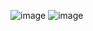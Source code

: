 ![image](https://github.com/Febry3/Quote-Generator/assets/121351049/fee095a6-e0db-45fa-ada2-996fe92078f0)
![image](https://github.com/Febry3/Quote-Generator/assets/121351049/464d36a1-ac79-4230-aa59-bdbc3fe7810b)
